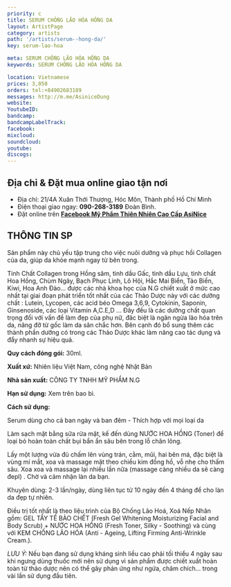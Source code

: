 ```yaml
---
priority: c
title: SERUM CHỐNG LÃO HÓA HỒNG DA
layout: ArtistPage
category: artists
path: '/artists/serum--hong-da/'
key: serum-lao-hoa

meta: SERUM CHỐNG LÃO HÓA HỒNG DA
keywords: SERUM CHỐNG LÃO HÓA HỒNG DA

location: Vietnamese
prices: 3,050
orders: tel:+84902683189
messages: http://m.me/AsiniceDung
website: 
YoutubeID: 
bandcamp: 
bandcampLabelTrack: 
facebook: 
mixcloud: 
soundcloud: 
youtube: 
discogs: 
---
```


## Địa chỉ & Đặt mua online giao tận nơi

- Địa chỉ: 21/4A Xuân Thới Thượng, Hóc Môn, Thành phố Hồ Chí Minh
- Điện thoại giao ngay: **090-268-3189** Đoàn Bình.
- Đặt online trên [**Facebook Mỹ Phẩm Thiên Nhiên Cao Cấp AsiNice**](https://www.facebook.com/AsiniceDung)


## THÔNG TIN SP

Sản phẩm này chủ yếu tập trung cho việc nuôi dưỡng và phục hồi Collagen của da, giúp da khỏe mạnh ngay từ bên trong. 

Tinh Chất Collagen trong Hồng sâm, tinh dầu Gấc, tinh dầu Lựu, tinh chất Hoa Hồng, Chùm Ngây, Bạch Phục Linh, Lô Hội, Hắc Mai Biển, Tảo Biển, Kiwi, Hoa Anh Đào... được các nhà khoa học của N.G chiết xuất ở mức cao nhất tại giai đoạn phát triển tốt nhất của các Thảo Dược này với các dưỡng chất : Lutein, Lycopen, các acid béo Omega 3,6,9, Cytokinin, Saponin, Ginsenoside, các loại Vitamin A,C.E,D ... Đây đều là các dưỡng chất quan trọng đối với vấn đề làm đẹp của phụ nữ, đăc biệt là ngăn ngừa lão hóa trên da, nâng đỡ từ gốc làm da săn chắc hơn. Bên cạnh đó bổ sung thêm các thành phần dưỡng có trong các Thảo Dược khác làm nâng cao tác dụng và đẩy nhanh sự hiệu quả.

**Quy cách đóng gói:** 30ml.

**Xuất xứ:** Nhiên liệu Việt Nam, công nghệ Nhật Bản

**Nhà sản xuất:** CÔNG TY TNHH MỸ PHẨM N.G 

**Hạn sử dụng:** Xem trên bao bì.

**Cách sử dụng:**

Serum dùng cho cả ban ngày và ban đêm - Thích hợp với mọi loại da

Làm sạch mặt bằng sữa rửa mặt, kế đến dùng NƯỚC HOA HỒNG (Toner)  để loại bỏ hoàn toàn chất bụi bẩn ẩn sâu bên trong lỗ chân lông.

Lấy một lượng vừa đủ chấm lên vùng trán, cằm, mũi, hai bên má, đặc biệt là vùng mí mắt, xoa và massage mặt theo chiều kim đồng hồ, vỗ nhẹ cho thấm sâu. Xoa xoa và massage lại nhiều lần nữa (massage càng nhiều da sẽ càng đepl)  . Chờ và cảm nhận làn da bạn.

Khuyên dùng: 2-3 lần/ngày, dùng liên tục từ 10 ngày đến 4 tháng để cho làn da đẹp tự nhiên.

Điều trị tốt nhất là theo liệu trình của Bộ Chống Lão Hoá, Xoá Nếp Nhăn gồm: GEL TẨY TẾ BÀO CHẾT (Fresh Gel Whitening Moisturizing Facial and Body Scrub) + NƯỚC HOA HỒNG (Fresh Toner, Silky - Soothing) và cùng với KEM CHỐNG LÃO HÓA (Anti -  Ageing, Lifting Firming Anti-Wrinkle Cream.).

*LƯU Ý:* Nếu bạn đang sử dụng kháng sinh liều cao phải tối thiểu 4 ngày sau khi ngưng dùng thuốc mới nên sử dụng vì sản phẩm được chiết xuất hoàn toàn từ thảo dược nên có thể gây phản ứng như ngứa, châm chích... trong vài lần sử dụng đầu tiên.